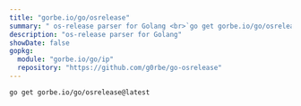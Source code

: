 ```yaml
---
title: "gorbe.io/go/osrelease"
summary: " os-release parser for Golang <br>`go get gorbe.io/go/osrelease`"
description: "os-release parser for Golang"
showDate: false
gopkg:
  module: "gorbe.io/go/ip"
  repository: "https://github.com/g0rbe/go-osrelease"
---
```


```bash
go get gorbe.io/go/osrelease@latest
```
